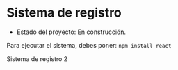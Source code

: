 <h1>Sistema de registro</h1>

- Estado del proyecto: En construcción.

Para ejecutar el sistema, debes poner:
```npm install react``` 

Sistema de registro 2
